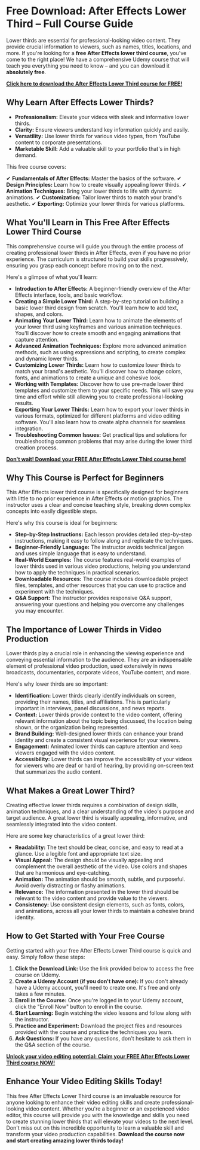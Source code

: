 # Free Download: After Effects Lower Third – Full Course Guide

Lower thirds are essential for professional-looking video content. They provide crucial information to viewers, such as names, titles, locations, and more. If you're looking for a **free After Effects lower third course**, you've come to the right place! We have a comprehensive Udemy course that will teach you everything you need to know – and you can download it **absolutely free**.

[**Click here to download the After Effects Lower Third course for FREE!**](https://udemywork.com/after-effects-lower-third)

## Why Learn After Effects Lower Thirds?

*   **Professionalism:** Elevate your videos with sleek and informative lower thirds.
*   **Clarity:** Ensure viewers understand key information quickly and easily.
*   **Versatility:** Use lower thirds for various video types, from YouTube content to corporate presentations.
*   **Marketable Skill:** Add a valuable skill to your portfolio that's in high demand.

This free course covers:

✔ **Fundamentals of After Effects:** Master the basics of the software.
✔ **Design Principles:** Learn how to create visually appealing lower thirds.
✔ **Animation Techniques:** Bring your lower thirds to life with dynamic animations.
✔ **Customization:** Tailor lower thirds to match your brand's aesthetic.
✔ **Exporting:** Optimize your lower thirds for various platforms.

## What You'll Learn in This Free After Effects Lower Third Course

This comprehensive course will guide you through the entire process of creating professional lower thirds in After Effects, even if you have no prior experience. The curriculum is structured to build your skills progressively, ensuring you grasp each concept before moving on to the next.

Here's a glimpse of what you'll learn:

*   **Introduction to After Effects:** A beginner-friendly overview of the After Effects interface, tools, and basic workflow.
*   **Creating a Simple Lower Third:** A step-by-step tutorial on building a basic lower third design from scratch. You'll learn how to add text, shapes, and colors.
*   **Animating Your Lower Third:** Learn how to animate the elements of your lower third using keyframes and various animation techniques. You'll discover how to create smooth and engaging animations that capture attention.
*   **Advanced Animation Techniques:** Explore more advanced animation methods, such as using expressions and scripting, to create complex and dynamic lower thirds.
*   **Customizing Lower Thirds:** Learn how to customize lower thirds to match your brand's aesthetic. You'll discover how to change colors, fonts, and animations to create a unique and cohesive look.
*   **Working with Templates:** Discover how to use pre-made lower third templates and customize them to your specific needs. This will save you time and effort while still allowing you to create professional-looking results.
*   **Exporting Your Lower Thirds:** Learn how to export your lower thirds in various formats, optimized for different platforms and video editing software. You'll also learn how to create alpha channels for seamless integration.
*   **Troubleshooting Common Issues:** Get practical tips and solutions for troubleshooting common problems that may arise during the lower third creation process.

[**Don't wait! Download your FREE After Effects Lower Third course here!**](https://udemywork.com/after-effects-lower-third)

## Why This Course is Perfect for Beginners

This After Effects lower third course is specifically designed for beginners with little to no prior experience in After Effects or motion graphics. The instructor uses a clear and concise teaching style, breaking down complex concepts into easily digestible steps.

Here's why this course is ideal for beginners:

*   **Step-by-Step Instructions:** Each lesson provides detailed step-by-step instructions, making it easy to follow along and replicate the techniques.
*   **Beginner-Friendly Language:** The instructor avoids technical jargon and uses simple language that is easy to understand.
*   **Real-World Examples:** The course features real-world examples of lower thirds used in various video productions, helping you understand how to apply the techniques in practical scenarios.
*   **Downloadable Resources:** The course includes downloadable project files, templates, and other resources that you can use to practice and experiment with the techniques.
*   **Q&A Support:** The instructor provides responsive Q&A support, answering your questions and helping you overcome any challenges you may encounter.

## The Importance of Lower Thirds in Video Production

Lower thirds play a crucial role in enhancing the viewing experience and conveying essential information to the audience. They are an indispensable element of professional video production, used extensively in news broadcasts, documentaries, corporate videos, YouTube content, and more.

Here's why lower thirds are so important:

*   **Identification:** Lower thirds clearly identify individuals on screen, providing their names, titles, and affiliations. This is particularly important in interviews, panel discussions, and news reports.
*   **Context:** Lower thirds provide context to the video content, offering relevant information about the topic being discussed, the location being shown, or the organization being represented.
*   **Brand Building:** Well-designed lower thirds can enhance your brand identity and create a consistent visual experience for your viewers.
*   **Engagement:** Animated lower thirds can capture attention and keep viewers engaged with the video content.
*   **Accessibility:** Lower thirds can improve the accessibility of your videos for viewers who are deaf or hard of hearing, by providing on-screen text that summarizes the audio content.

## What Makes a Great Lower Third?

Creating effective lower thirds requires a combination of design skills, animation techniques, and a clear understanding of the video's purpose and target audience. A great lower third is visually appealing, informative, and seamlessly integrated into the video content.

Here are some key characteristics of a great lower third:

*   **Readability:** The text should be clear, concise, and easy to read at a glance. Use a legible font and appropriate text size.
*   **Visual Appeal:** The design should be visually appealing and complement the overall aesthetic of the video. Use colors and shapes that are harmonious and eye-catching.
*   **Animation:** The animation should be smooth, subtle, and purposeful. Avoid overly distracting or flashy animations.
*   **Relevance:** The information presented in the lower third should be relevant to the video content and provide value to the viewers.
*   **Consistency:** Use consistent design elements, such as fonts, colors, and animations, across all your lower thirds to maintain a cohesive brand identity.

## How to Get Started with Your Free Course

Getting started with your free After Effects Lower Third course is quick and easy. Simply follow these steps:

1.  **Click the Download Link:** Use the link provided below to access the free course on Udemy.
2.  **Create a Udemy Account (if you don't have one):** If you don't already have a Udemy account, you'll need to create one. It's free and only takes a few minutes.
3.  **Enroll in the Course:** Once you're logged in to your Udemy account, click the "Enroll Now" button to enroll in the course.
4.  **Start Learning:** Begin watching the video lessons and follow along with the instructor.
5.  **Practice and Experiment:** Download the project files and resources provided with the course and practice the techniques you learn.
6.  **Ask Questions:** If you have any questions, don't hesitate to ask them in the Q&A section of the course.

[**Unlock your video editing potential: Claim your FREE After Effects Lower Third course NOW!**](https://udemywork.com/after-effects-lower-third)

## Enhance Your Video Editing Skills Today!

This free After Effects Lower Third course is an invaluable resource for anyone looking to enhance their video editing skills and create professional-looking video content. Whether you're a beginner or an experienced video editor, this course will provide you with the knowledge and skills you need to create stunning lower thirds that will elevate your videos to the next level. Don't miss out on this incredible opportunity to learn a valuable skill and transform your video production capabilities. **Download the course now and start creating amazing lower thirds today!**
